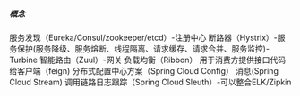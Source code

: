 ##### 概念
服务发现（Eureka/Consul/zookeeper/etcd）-注册中心
断路器（Hystrix）-服务保护(服务降级、服务熔断、线程隔离、请求缓存、请求合并、服务监控)-Turbine
智能路由（Zuul）-网关
负载均衡（Ribbon）
用于消费方提供接口代码给客户端（feign)
分布式配置中心方案（Spring Cloud Config）
消息(Spring Cloud Stream)
调用链路日志跟踪（Spring Cloud Sleuth）-可以整合ELK/Zipkin
